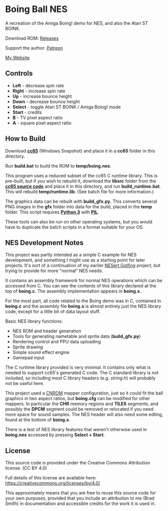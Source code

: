 # Boing Ball NES

A recreation of the Amiga Boing! demo for NES, and also the Atari ST BOINK.

Download ROM: [Releases](https://github.com/bbbradsmith/boingnes/releases)

Support the author: [Patreon](https://www.patreon.com/rainwarrior)

[My Website](https://rainwarrior.ca)

## Controls

* **Left** - decrease spin rate
* **Right** - increase spin rate
* **Up** - increase bounce height
* **Down** - decrease bounce height
* **Select** - toggle Atari ST BOINK / Amiga Boing! mode
* **Start** - credits
* **B** - TV pixel aspect ratio
* **A** - square pixel aspect ratio

## How to Build

Download [**cc65**](https://cc65.github.io/) (Windows Snapshot) and place it in a
**cc65** folder in this directory.

Run **build.bat** to build the ROM to **temp/boing.nes**.

This program uses a reduced subset of the cc65 C runtime library.
This is pre-built, but if you wish to rebuild it, download the **libsrc** folder
from the [**cc65 source code**](https://github.com/cc65/cc65)
and place it in this directory, and run **build_runtime.bat**.
This will rebuild **temp/runtime.lib**.
(See batch file for more information.)

The graphics data can be rebuilt with **build_gfx.py**.
This converts several PNG images in the **gfx** folder into data for the build,
placed in the **temp** folder.
This script requires [**Python 3**](https://www.python.org/) with
[**PIL**](https://pillow.readthedocs.io).

These tools can also be run on other operating systems, but you would have to
duplicate the batch scripts in a format suitable for your OS.

## NES Development Notes

This project was partly intended as a simple C example for NES development,
and something I might use as a starting point for later projects.
It's sort of a continuation of my earlier
[NESert Golfing](https://github.com/bbbradsmith/NESertGolfing) project,
but trying to provide for more "normal" NES needs.

It contains an assembly framework for normal NES operations which can be
accessed from C. You can see the contents of this library declared at the top
of **boing.c**. The assembly implementation appears in **boing.s**.

For the most part, all code related to the Boing demo was in C, contained in
**boing.c** and the assembly file **boing.s** is almost entirely just the
NES library code, except for a little bit of data layout stuff.

Basic NES library functions:
* NES ROM and header generation
* Tools for generating nametable and sprite data (**build_gfx.py**)
* Rendering control and PPU data uploading
* Sprite drawing
* Simple sound effect engine
* Gamepad input

The C runtime library provided is very minimal. It contains only what is needed
to support cc65's generated C code. The C standard library is not included,
so including most C library headers (e.g. *string.h*) will probably not be
useful here.

This project used a [CNROM](https://wiki.nesdev.org/w/index.php/CNROM)
mapper configuration, just so it could fit the ball graphics in two aspect ratios,
 but **boing.cfg** can be modified for other mappers.
In particular the **CHR** memory regions and **TILES** segments,
and possibly the **DPCM** segment could be removed or relocated if you
need more space for sound samples. The NES header will also need some edting,
found at the bottom of **boing.s**.

There is a test of NES library features that weren't otherwise used in **boing.nes**
accessed by pressing **Select + Start**.

## License

This source code is provided under the Creative Commons Attribution license. (CC BY 4.0)

Full details of this license are available here:
https://creativecommons.org/licenses/by/4.0/

This approximately means that you are free to reuse this source code for your own purposes,
provided that you include an attribution to me (Brad Smith) in documentation and
accessible credits for the work it is used in.
